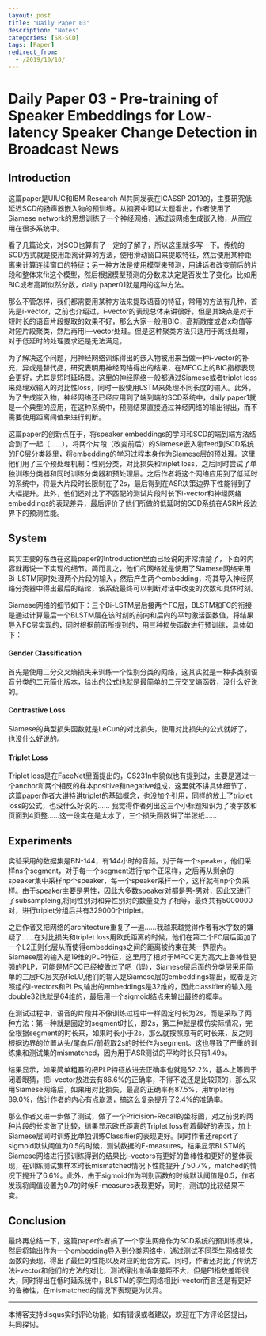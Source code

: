 ```yaml
---
layout: post
title: "Daily Paper 03"
description: "Notes"
categories: [SR-SCD]
tags: [Paper]
redirect_from:
  - /2019/10/10/
---
```


# Daily Paper 03 - Pre-training of Speaker Embeddings for Low-latency Speaker Change Detection in Broadcast News  

## Introduction  

这篇paper是UIUC和IBM Research AI共同发表在ICASSP 2019的，主要研究低延迟SCD的扬声器嵌入物的预训练。从摘要中可以大题看出，作者使用了Siamese network的思想训练了一个神经网络，通过该网络生成嵌入物，从而应用在很多系统中。  

看了几篇论文，对SCD也算有了一定的了解了，所以这里就多写一下。传统的SCD方式就是使用距离计算的方法，使用滑动窗口来提取特征，然后使用某种距离来计算连续窗口的特征；另一种方法是使用模型来预测，用讲话者改变前后的片段和整体来fit这个模型，然后根据模型预测的分数来决定是否发生了变化，比如用BIC或者高斯似然分数，daily paper01就是用的这种方法。  

那么不管怎样，我们都需要用某种方法来提取语音的特征，常用的方法有几种，首先是i-vector，之前也介绍过，i-vector的表现总体来讲很好，但是其缺点是对于短时长的语音片段提取的效果不好，那么大家一般用BIC，高斯散度或者x均值等对短片段聚类，然后再用i—vector处理。但是这种聚类方法只适用于离线处理，对于低延时的处理要求还是无法满足。  

为了解决这个问题，用神经网络训练得出的嵌入物被用来当做一种i-vector的补充，异或是替代品，研究表明用神经网络得出的结果，在MFCC上的BIC指标表现会更好，尤其是短时延场景。这里的神经网络一般都通过Siamese或者triplet loss来处理双输入的对比性loss，同时一般使用LSTM来处理不同长度的输入。此外，为了生成嵌入物，神经网络还已经应用到了端到端的SCD系统中，daily paper1就是一个典型的应用，在这种系统中，预测结果直接通过神经网络的输出得出，而不需要使用距离阈值来进行判断。  

这篇paper的创新点在于，将speaker embeddings的学习和SCD的端到端方法结合到了一起（……），将两个片段（改变前后）的Siamese嵌入物feed到SCD系统的FC层分类器里，将embedding的学习过程本身作为Siamese层的预处理。这里他们用了三个预处理机制：性别分类，对比损失和triplet loss，之后同时尝试了单独训练分类器和同时训练分类器和预处理层。之后作者将这个网络应用到了低延时的系统中，将最大片段时长限制在了2s，最后得到在ASR决策边界下性能得到了大幅提升。此外，他们还对比了不匹配的测试片段时长下i-vector和神经网络embeddings的表现差异，最后评价了他们所做的低延时的SCD系统在ASR片段边界下的预测性能。  

## System  

其实主要的东西在这篇paper的Introduction里面已经说的非常清楚了，下面的内容就再说一下实现的细节。简而言之，他们的网络就是使用了Siamese网络来用Bi-LSTM同时处理两个片段的输入，然后产生两个embedding，将其导入神经网络分类器中得出最后的结论，该系统最终可以判断对话中改变的次数和具体时刻。  

Siamese网络的细节如下：三个Bi-LSTM层后接两个FC层，BLSTM和FC的衔接是通过计算最后一个BLSTM层在该时刻的前向和后向的平均激活函数值，将结果导入FC层实现的，同时根据前面所提到的，用三种损失函数进行预训练，具体如下：  

#### Gender Classification  

首先是使用二分交叉熵损失来训练一个性别分类的网络，这其实就是一种多类别语音分类的二元简化版本，给出的公式也就是最简单的二元交叉熵函数，没什么好说的。  

#### Contrastive Loss  

Siamese的典型损失函数就是LeCun的对比损失，使用对比损失的公式就好了，也没什么好说的。  

#### Triplet Loss  

Triplet loss是在FaceNet里面提出的，CS231n中貌似也有提到过，主要是通过一个anchor和两个相反的样本positive和negative组成，这里就不讲具体细节了，这篇paper作者大讲特讲triplet的基础概念，也没加个引用，同样的放上了triplet loss的公式，也没什么好说的……  我觉得作者列出这三个小标题知识为了凑字数和页面到4页整……这一段实在是太水了，三个损失函数讲了半张纸……  

## Experiments  

实验采用的数据集是BN-144，有144小时的音频。对于每一个speaker，他们采样ns个segment，对于每一个segment进行np个正采样，之后再从剩余的speaker集中采样np个speaker，每一个speaker采样一个，这样就有np个负采样。由于speaker主要是男性，因此大多数speaker对都是男-男对，因此又进行了subsampleing,将同性别对和异性别对的数量变为了相等，最终共有5000000对，进行triplet分组后共有329000个triplet。  

之后作者又把网络的architecture重复了一遍……我越来越觉得作者有水字数的嫌疑了……在对比损失和triplet loss用欧氏距离的时候，他们在第二个FC层后面加了一个L2正则化层从而使得embeddings之间的距离被约束在某一界限内。Siamese层的输入是19维的PLP特征，这里用了相对于MFCC更为高大上鲁棒性更强的PLP，可能是MFCC已经被做过了吧（误），Siamese层后面的分类层采用简单的三层FC层夹杂ReLU,他们的输入是Siamese层的embeddings输出，或者是对照组的i-vectors和PLPs,输出的embeddings是32维的，因此classifier的输入是double32也就是64维的，最后用一个sigmoid结点来输出最终的概率。  

在测试过程中，语音的片段并不像训练过程中一样固定时长为2s，而是采取了两种方法：第一种就是固定的segment时长，即2s，第二种就是模仿实际情况，完全根据segment的时长来，如果时长小于2s，那么就按照原有的时长来，反之则根据边界的位置从头/尾向后/前截取2s的时长作为segment。这也导致了严重的训练集和测试集的mismatched，因为用于ASR测试的平均时长只有1.49s。  

结果显示，如果简单粗暴的把PLP特征放进去正确率也就是52.2%，基本上等同于闭着眼猜，把i-vector放进去有86.6%的正确率，不得不说还是比较顶的，那么采用Siamese网络后，如果用对比损失，最高的正确率有87.5%，用triplet有89.0%，估计作者的内心有点崩溃，搞这么复杂提升了2.4%的准确率。  

那么作者又进一步做了测试，做了一个Pricision-Recall的坐标图，对之前说的两种片段的长度做了比较，结果显示欧氏距离的Triplet loss有着最好的表现，加上Siamese层同时训练比单独训练Classifier的表现更好。同时作者还report了sigmoid默认阈值为0.5的时候，测试数据的F-measures，结果显示BLSTM的Siamese网络进行预训练得到的结果比i-vectors有更好的鲁棒性和更好的整体表现，在训练测试集样本时长mismatched情况下性能提升了50.7%，matched的情况下提升了6.6%。此外，由于sigmoid作为判别函数的时候默认阈值是0.5，作者发现将阈值设置为0.7的时候F-measures表现更好，同时，测试的比较结果不变。  

## Conclusion  

最终再总结一下，这篇paper作者搞了一个孪生网络作为SCD系统的预训练模块，然后将输出作为一个embedding导入到分类网络中，通过测试不同孪生网络损失函数的表现，得出了最佳的性能以及对应的组合方式。同时，作者还对比了传统方法i-vector和他们的方法的对比，测试得出准确率差距不大，但是F1指数差距很大，同时得出在低时延系统中，BLSTM的孪生网络相比i-vector而言还是有更好的鲁棒性，在mismatched的情况下表现更为优异。  


---
本博客支持disqus实时评论功能，如有错误或者建议，欢迎在下方评论区提出，共同探讨。  
